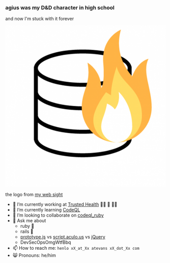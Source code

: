 ### agius was my D&D character in high school

and now I'm stuck with it forever

![atevans dot com logo](./logo.png)

the logo from [my web sight](https://atevans.com)

- 🔭 I’m currently working at [Trusted Health](https://github.com/trusted/) :woman_health_worker: :hospital: :man_health_worker:
- 🌱 I’m currently learning [CodeQL](https://github.com/github/codeql)
- 👯 I’m looking to collaborate on [codeql_ruby](https://github.com/agius/codeql_ruby)
- 💬 Ask me about
  - ruby :gem:
  - rails :steam_locomotive:
  - [prototype.js](http://prototypejs.org/) vs [script.aculo.us](https://script.aculo.us/) vs [jQuery](https://jquery.com/)
  - DevSecOpsOmgWtfBbq
- 📫 How to reach me: `henlo xX_at_Xx atevans xX_dot_Xx com`
- :smile_cat: Pronouns: he/him
